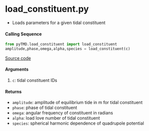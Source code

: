 load_constituent.py
====================

- Loads parameters for a given tidal constituent

#### Calling Sequence
```python
from pyTMD.load_constituent import load_constituent
amplitude,phase,omega,alpha,species = load_constituent(c)
```
[Source code](https://github.com/tsutterley/pyTMD/blob/main/pyTMD/load_constituent.py)

#### Arguments
1. `c`: tidal constituent IDs

#### Returns
- `amplitude`: amplitude of equilibrium tide in m for tidal constituent
- `phase`: phase of tidal constituent
- `omega`: angular frequency of constituent in radians
- `alpha`: load love number of tidal constituent
- `species`: spherical harmonic dependence of quadrupole potential
